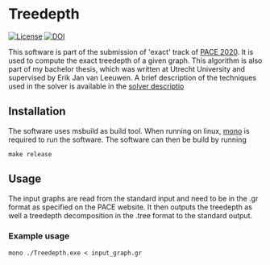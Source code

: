 # Treedepth

[![License](https://img.shields.io/github/license/PhiliPdB/treedepth-exact)](./LICENSE)
[![DOI](https://zenodo.org/badge/DOI/10.5281/zenodo.3866006.svg)](https://doi.org/10.5281/zenodo.3866006)

This software is part of the submission of 'exact' track of [PACE 2020](https://pacechallenge.org/2020/). It is used to compute the exact treedepth of a given graph. This algorithm is also part of my bachelor thesis, which was written at Utrecht University and supervised by Erik Jan van Leeuwen. A brief description of the techniques used in the solver is available in the [solver descriptio](./SolverDescription.pdf)


## Installation
The software uses msbuild as build tool. When running on linux, [mono](https://www.mono-project.com/) is required to run the software.
The software can then be build by running
```
make release
```

## Usage
The input graphs are read from the standard input and need to be in the .gr format as specified on the PACE website. It then outputs the treedepth as well a treedepth decomposition in the .tree format to the standard output.

### Example usage
```
mono ./Treedepth.exe < input_graph.gr
```

